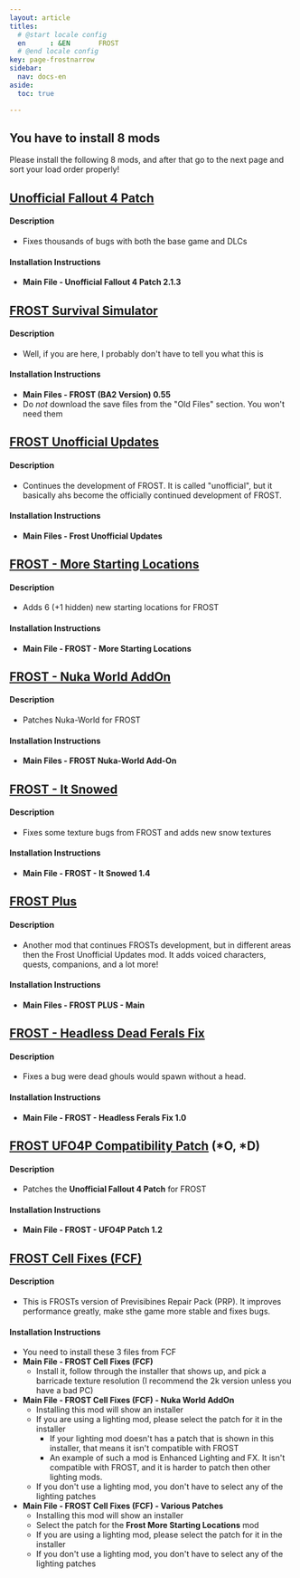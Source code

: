 ```yaml
---
layout: article
titles:
  # @start locale config
  en      : &EN       FROST
  # @end locale config
key: page-frostnarrow
sidebar:
  nav: docs-en
aside:
  toc: true

---
```


## You have to install 8 mods
Please install the following 8 mods, and after that go to the next page and sort your load order properly!

## [Unofficial Fallout 4 Patch](https://www.nexusmods.com/fallout4/mods/4598)

#### Description
* Fixes thousands of bugs with both the base game and DLCs

#### Installation Instructions
  * **Main File - Unofficial Fallout 4 Patch 2.1.3**


## [FROST Survival Simulator](https://www.nexusmods.com/fallout4/mods/18898?tab=files)


#### Description
* Well, if you are here, I probably don't have to tell you what this is

#### Installation Instructions
* **Main Files - FROST (BA2 Version) 0.55**
* Do *not* download the save files from the "Old Files" section. You won't need them

## [FROST Unofficial Updates](https://www.nexusmods.com/fallout4/mods/48839?tab=files)


#### Description
* Continues the development of FROST. It is called "unofficial", but it basically ahs become the officially continued development of FROST.

#### Installation Instructions
* **Main Files - Frost Unofficial Updates**


## [FROST - More Starting Locations](https://www.nexusmods.com/fallout4/mods/46320)


#### Description
* Adds 6 (+1 hidden) new starting locations for FROST

#### Installation Instructions
* **Main File - FROST - More Starting Locations**


## [FROST - Nuka World AddOn](https://www.nexusmods.com/fallout4/mods/39985?tab=files)


#### Description
* Patches Nuka-World for FROST

#### Installation Instructions
* **Main Files - FROST Nuka-World Add-On**


## [FROST - It Snowed](https://www.nexusmods.com/fallout4/mods/49094)


#### Description
* Fixes some texture bugs from FROST and adds new snow textures

#### Installation Instructions
* **Main File - FROST - It Snowed 1.4**


## [FROST Plus](https://www.nexusmods.com/fallout4/mods/48847)


#### Description
* Another mod that continues FROSTs development, but in different areas then the Frost Unofficial Updates mod. It adds voiced characters, quests, companions, and a lot more!

#### Installation Instructions
* **Main Files - FROST PLUS - Main**


## [FROST - Headless Dead Ferals Fix](https://www.nexusmods.com/fallout4/mods/50040)


#### Description
* Fixes a bug were dead ghouls would spawn without a head.

#### Installation Instructions
* **Main File - FROST - Headless Ferals Fix 1.0**


## [FROST UFO4P Compatibility Patch](https://www.nexusmods.com/fallout4/mods/57372/?tab=files) (*O, *D)
#### Description
* Patches the **Unofficial Fallout 4 Patch** for FROST

#### Installation Instructions
* **Main File - FROST - UFO4P Patch 1.2**

## [FROST Cell Fixes (FCF)](https://www.nexusmods.com/fallout4/mods/59652?tab=files)

#### Description
* This is FROSTs version of Previsibines Repair Pack (PRP). It improves performance greatly, make sthe game more stable and fixes bugs.

#### Installation Instructions
* You need to install these 3 files from FCF
* **Main File - FROST Cell Fixes (FCF)**
    * Install it, follow through the installer that shows up, and pick a barricade texture resolution (I recommend the 2k version unless you have a bad PC)
* **Main File - FROST Cell Fixes (FCF) - Nuka World AddOn**
    * Installing this mod will show an installer
    * If you are using a lighting mod, please select the patch for it in the installer
      * If your lighting mod doesn't has a patch that is shown in this installer, that means it isn't compatible with FROST
      * An example of such a mod is Enhanced Lighting and FX. It isn't compatible with FROST, and it is harder to patch then other lighting mods.
    * If you don't use  a lighting mod, you don't have to select any of the lighting patches
* **Main File - FROST Cell Fixes (FCF) - Various Patches**
    * Installing this mod will show an installer
    * Select the patch for the **Frost More Starting Locations** mod
    * If you are using a lighting mod, please select the patch for it in the installer
    * If you don't use  a lighting mod, you don't have to select any of the lighting patches

